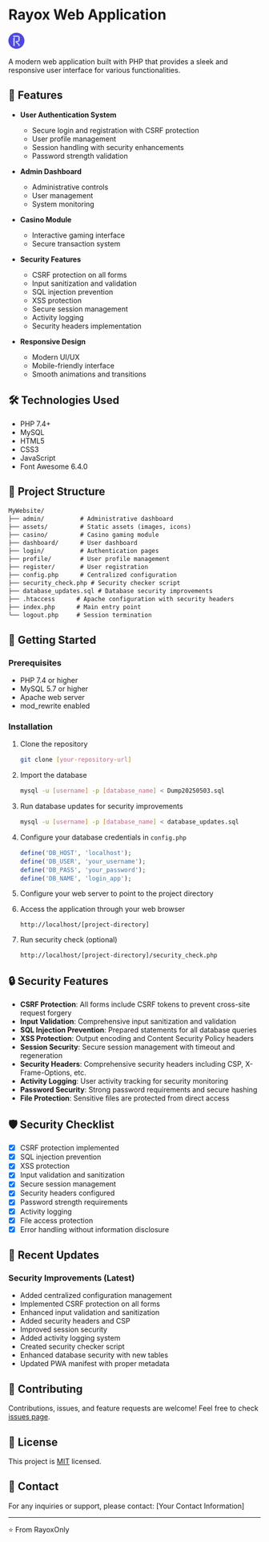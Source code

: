 # Rayox Web Application

![Rayox Logo](assets/favicon-32x32.png)

A modern web application built with PHP that provides a sleek and responsive user interface for various functionalities.

## 🌟 Features

- **User Authentication System**
  - Secure login and registration with CSRF protection
  - User profile management
  - Session handling with security enhancements
  - Password strength validation

- **Admin Dashboard**
  - Administrative controls
  - User management
  - System monitoring

- **Casino Module**
  - Interactive gaming interface
  - Secure transaction system

- **Security Features**
  - CSRF protection on all forms
  - Input sanitization and validation
  - SQL injection prevention
  - XSS protection
  - Secure session management
  - Activity logging
  - Security headers implementation

- **Responsive Design**
  - Modern UI/UX
  - Mobile-friendly interface
  - Smooth animations and transitions

## 🛠️ Technologies Used

- PHP 7.4+
- MySQL
- HTML5
- CSS3
- JavaScript
- Font Awesome 6.4.0

## 📁 Project Structure

```
MyWebsite/
├── admin/          # Administrative dashboard
├── assets/         # Static assets (images, icons)
├── casino/         # Casino gaming module
├── dashboard/      # User dashboard
├── login/          # Authentication pages
├── profile/        # User profile management
├── register/       # User registration
├── config.php      # Centralized configuration
├── security_check.php # Security checker script
├── database_updates.sql # Database security improvements
├── .htaccess      # Apache configuration with security headers
├── index.php      # Main entry point
└── logout.php     # Session termination
```

## 🚀 Getting Started

### Prerequisites

- PHP 7.4 or higher
- MySQL 5.7 or higher
- Apache web server
- mod_rewrite enabled

### Installation

1. Clone the repository
   ```bash
   git clone [your-repository-url]
   ```

2. Import the database
   ```bash
   mysql -u [username] -p [database_name] < Dump20250503.sql
   ```

3. Run database updates for security improvements
   ```bash
   mysql -u [username] -p [database_name] < database_updates.sql
   ```

4. Configure your database credentials in `config.php`
   ```php
   define('DB_HOST', 'localhost');
   define('DB_USER', 'your_username');
   define('DB_PASS', 'your_password');
   define('DB_NAME', 'login_app');
   ```

5. Configure your web server to point to the project directory

6. Access the application through your web browser
   ```
   http://localhost/[project-directory]
   ```

7. Run security check (optional)
   ```
   http://localhost/[project-directory]/security_check.php
   ```

## 🔒 Security Features

- **CSRF Protection**: All forms include CSRF tokens to prevent cross-site request forgery
- **Input Validation**: Comprehensive input sanitization and validation
- **SQL Injection Prevention**: Prepared statements for all database queries
- **XSS Protection**: Output encoding and Content Security Policy headers
- **Session Security**: Secure session management with timeout and regeneration
- **Security Headers**: Comprehensive security headers including CSP, X-Frame-Options, etc.
- **Activity Logging**: User activity tracking for security monitoring
- **Password Security**: Strong password requirements and secure hashing
- **File Protection**: Sensitive files are protected from direct access

## 🛡️ Security Checklist

- [x] CSRF protection implemented
- [x] SQL injection prevention
- [x] XSS protection
- [x] Input validation and sanitization
- [x] Secure session management
- [x] Security headers configured
- [x] Password strength requirements
- [x] Activity logging
- [x] File access protection
- [x] Error handling without information disclosure

## 📝 Recent Updates

### Security Improvements (Latest)
- Added centralized configuration management
- Implemented CSRF protection on all forms
- Enhanced input validation and sanitization
- Added security headers and CSP
- Improved session security
- Added activity logging system
- Created security checker script
- Enhanced database security with new tables
- Updated PWA manifest with proper metadata

## 🤝 Contributing

Contributions, issues, and feature requests are welcome! Feel free to check [issues page](your-repo-url/issues).

## 📝 License

This project is [MIT](https://choosealicense.com/licenses/mit/) licensed.

## 👤 Contact

For any inquiries or support, please contact:
[Your Contact Information]

---
⭐️ From RayoxOnly